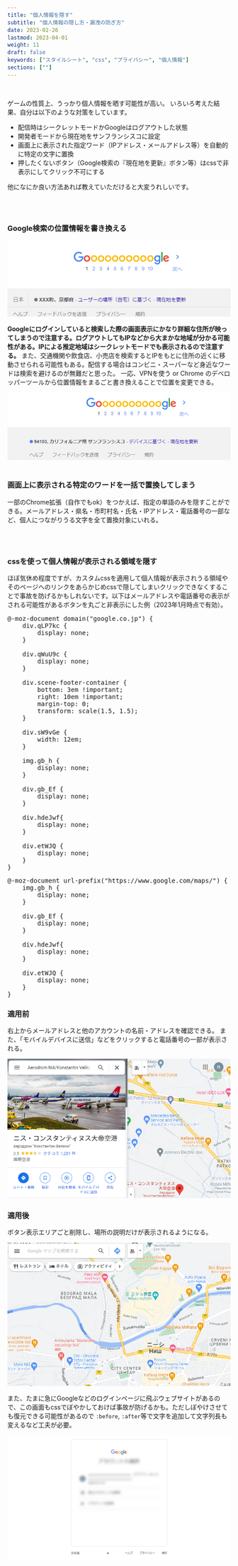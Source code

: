 ```yaml
---
title: "個人情報を隠す"
subtitle: "個人情報の隠し方・漏洩の防ぎ方"
date: 2023-02-26
lastmod: 2023-04-01
weight: 11
draft: false
keywords: ["スタイルシート", "css", "プライバシー", "個人情報"]
sections: [""]
---
```


<br />

ゲームの性質上、うっかり個人情報を晒す可能性が高い。
いろいろ考えた結果、自分は以下のような対策をしています。


- 配信時はシークレットモードかGoogleはログアウトした状態
- 開発者モードから現在地をサンフランシスコに設定
- 画面上に表示された指定ワード（IPアドレス・メールアドレス等）を自動的に特定の文字に置換
- 押したくないボタン（Google検索の『現在地を更新』ボタン等）はcssで非表示にしてクリック不可にする

他になにか良い方法あれば教えていただけると大変うれしいです。

<br />
<br />
<h3 class="no-blur">Google検索の位置情報を書き換える</h3>
<img src="2023-03-21-16-59-28.png" />

<span style="font-weight: bold;">Googleにログインしていると検索した際の画面表示にかなり詳細な住所が映ってしまうので注意する。ログアウトしてもIPなどから大まかな地域が分かる可能性がある。IPによる推定地域はシークレットモードでも表示されるので注意する。</span>
また、交通機関や飲食店、小売店を検索するとIPをもとに住所の近くに移動させられる可能性もある。配信する場合はコンビニ・スーパーなど身近なワードは検索を避けるのが無難だと思った。
一応、VPNを使う or Chrome のデベロッパーツールから位置情報をまるごと書き換えることで位置を変更できる。

<img src="2023-03-21-17-01-06.png" />

<br />
<br />

<h3 class="no-blur">画面上に表示される特定のワードを一括で置換してしまう</h3>

一部のChrome拡張（自作でもok）をつかえば、指定の単語のみを隠すことができる。メールアドレス・県名・市町村名・氏名・IPアドレス・電話番号の一部など、個人につながりうる文字を全て置換対象にいれる。

<br />
<br />

<h3 class="no-blur">cssを使って個人情報が表示される領域を隠す</h3>

ほぼ気休め程度ですが、カスタムcssを適用して個人情報が表示されうる領域やそのページへのリンクをあらかじめcssで隠してしまいクリックできなくすることで事故を防げるかもしれないです。以下はメールアドレスや電話番号の表示がされる可能性があるボタンを丸ごと非表示にした例（2023年1月時点で有効）。

<pre>
@-moz-document domain("google.co.jp") {
    div.qLP7kc {
        display: none;
    }
    
    div.qWuU9c {
        display: none;
    }
    
    div.scene-footer-container {
        bottom: 3em !important;
        right: 10em !important;
        margin-top: 0;
        transform: scale(1.5, 1.5);
    }
    
    div.sW9vGe {
        width: 12em;
    }
    
    img.gb_h {
        display: none;
    }
    
    div.gb_Ef {
        display: none;
    }
    
    div.hdeJwf{
        display: none;
    }
    
    div.etWJQ {
        display: none;
    }
}
</pre>

<pre>
@-moz-document url-prefix("https://www.google.com/maps/") {
    img.gb_h {
        display: none;
    }
    
    div.gb_Ef {
        display: none;
    }
    
    div.hdeJwf{
        display: none;
    }
    
    div.etWJQ {
        display: none;
    }
}
</pre>


<h3 class="no-blur">適用前</h3>

右上からメールアドレスと他のアカウントの名前・アドレスを確認できる。
また、「モバイルデバイスに送信」などをクリックすると電話番号の一部が表示される。

![](2023-03-02-12-19-13.png)

<h3 class="no-blur">適用後</h3>

ボタン表示エリアごと削除し、場所の説明だけが表示されるようになる。

![](2023-03-02-12-16-43.png)

また、たまに急にGoogleなどのログインページに飛ぶウェブサイトがあるので、この画面もcssでぼやかしておけば事故が防げるかも。ただしぼやけさせても復元できる可能性があるので `:before`, `:after`等で文字を追加して文字列長も変えるなど工夫が必要。

![](2023-04-02-16-24-50.png)